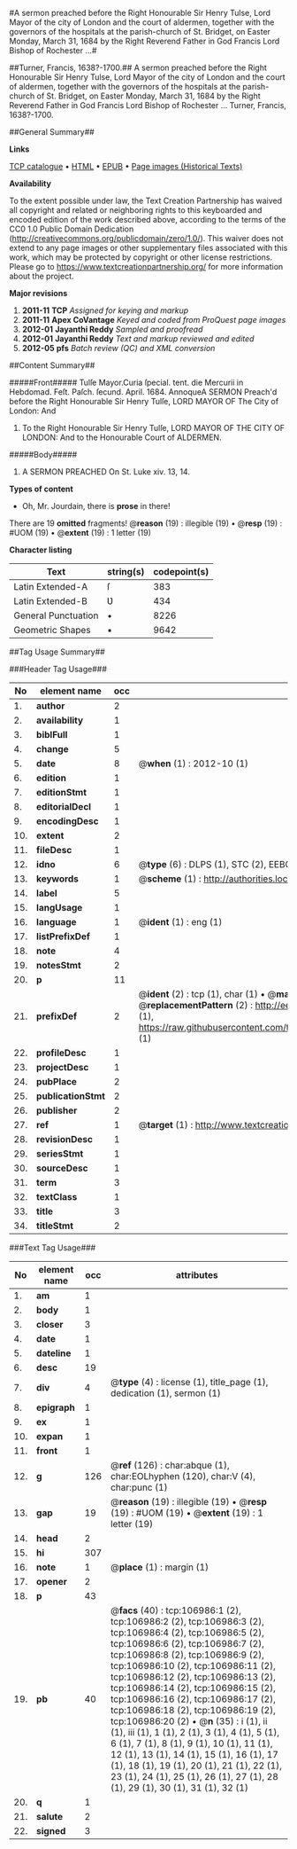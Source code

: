 #A sermon preached before the Right Honourable Sir Henry Tulse, Lord Mayor of the city of London and the court of aldermen, together with the governors of the hospitals at the parish-church of St. Bridget, on Easter Monday, March 31, 1684 by the Right Reverend Father in God Francis Lord Bishop of Rochester ...#

##Turner, Francis, 1638?-1700.##
A sermon preached before the Right Honourable Sir Henry Tulse, Lord Mayor of the city of London and the court of aldermen, together with the governors of the hospitals at the parish-church of St. Bridget, on Easter Monday, March 31, 1684 by the Right Reverend Father in God Francis Lord Bishop of Rochester ...
Turner, Francis, 1638?-1700.

##General Summary##

**Links**

[TCP catalogue](http://www.ota.ox.ac.uk/tcp/)  • 
[HTML](http://tei.it.ox.ac.uk/tcp/Texts-HTML/free/A63/A63883.html)  • 
[EPUB](http://tei.it.ox.ac.uk/tcp/Texts-EPUB/free/A63/A63883.epub) • 
[Page images (Historical Texts)](https://historicaltexts.jisc.ac.uk/eebo-18189597e)

**Availability**

To the extent possible under law, the Text Creation Partnership has waived all copyright and related or neighboring rights to this keyboarded and encoded edition of the work described above, according to the terms of the CC0 1.0 Public Domain Dedication (http://creativecommons.org/publicdomain/zero/1.0/). This waiver does not extend to any page images or other supplementary files associated with this work, which may be protected by copyright or other license restrictions. Please go to https://www.textcreationpartnership.org/ for more information about the project.

**Major revisions**

1. __2011-11__ __TCP__ *Assigned for keying and markup*
1. __2011-11__ __Apex CoVantage__ *Keyed and coded from ProQuest page images*
1. __2012-01__ __Jayanthi Reddy__ *Sampled and proofread*
1. __2012-01__ __Jayanthi Reddy__ *Text and markup reviewed and edited*
1. __2012-05__ __pfs__ *Batch review (QC) and XML conversion*

##Content Summary##

#####Front#####
Tulſe Mayor.Curia ſpecial. tent. die Mercurii in Hebdomad. Feſt. Paſch. ſecund. April. 1684. AnnoqueA SERMON Preach'd before the Right Honourable Sir Henry Tulſe, LORD MAYOR OF The City of London: And
1. To the Right Honourable Sir Henry Tulſe, LORD MAYOR OF THE CITY OF LONDON: And to the Honourable Court of ALDERMEN.

#####Body#####

1. A SERMON PREACHED On St. Luke xiv. 13, 14.

**Types of content**

  * Oh, Mr. Jourdain, there is **prose** in there!

There are 19 **omitted** fragments! 
 @__reason__ (19) : illegible (19)  •  @__resp__ (19) : #UOM (19)  •  @__extent__ (19) : 1 letter (19)

**Character listing**


|Text|string(s)|codepoint(s)|
|---|---|---|
|Latin Extended-A|ſ|383|
|Latin Extended-B|Ʋ|434|
|General Punctuation|•|8226|
|Geometric Shapes|▪|9642|

##Tag Usage Summary##

###Header Tag Usage###

|No|element name|occ|attributes|
|---|---|---|---|
|1.|__author__|2||
|2.|__availability__|1||
|3.|__biblFull__|1||
|4.|__change__|5||
|5.|__date__|8| @__when__ (1) : 2012-10 (1)|
|6.|__edition__|1||
|7.|__editionStmt__|1||
|8.|__editorialDecl__|1||
|9.|__encodingDesc__|1||
|10.|__extent__|2||
|11.|__fileDesc__|1||
|12.|__idno__|6| @__type__ (6) : DLPS (1), STC (2), EEBO-CITATION (1), OCLC (1), VID (1)|
|13.|__keywords__|1| @__scheme__ (1) : http://authorities.loc.gov/ (1)|
|14.|__label__|5||
|15.|__langUsage__|1||
|16.|__language__|1| @__ident__ (1) : eng (1)|
|17.|__listPrefixDef__|1||
|18.|__note__|4||
|19.|__notesStmt__|2||
|20.|__p__|11||
|21.|__prefixDef__|2| @__ident__ (2) : tcp (1), char (1)  •  @__matchPattern__ (2) : ([0-9\-]+):([0-9IVX]+) (1), (.+) (1)  •  @__replacementPattern__ (2) : http://eebo.chadwyck.com/downloadtiff?vid=$1&page=$2 (1), https://raw.githubusercontent.com/textcreationpartnership/Texts/master/tcpchars.xml#$1 (1)|
|22.|__profileDesc__|1||
|23.|__projectDesc__|1||
|24.|__pubPlace__|2||
|25.|__publicationStmt__|2||
|26.|__publisher__|2||
|27.|__ref__|1| @__target__ (1) : http://www.textcreationpartnership.org/docs/. (1)|
|28.|__revisionDesc__|1||
|29.|__seriesStmt__|1||
|30.|__sourceDesc__|1||
|31.|__term__|3||
|32.|__textClass__|1||
|33.|__title__|3||
|34.|__titleStmt__|2||


###Text Tag Usage###

|No|element name|occ|attributes|
|---|---|---|---|
|1.|__am__|1||
|2.|__body__|1||
|3.|__closer__|3||
|4.|__date__|1||
|5.|__dateline__|1||
|6.|__desc__|19||
|7.|__div__|4| @__type__ (4) : license (1), title_page (1), dedication (1), sermon (1)|
|8.|__epigraph__|1||
|9.|__ex__|1||
|10.|__expan__|1||
|11.|__front__|1||
|12.|__g__|126| @__ref__ (126) : char:abque (1), char:EOLhyphen (120), char:V (4), char:punc (1)|
|13.|__gap__|19| @__reason__ (19) : illegible (19)  •  @__resp__ (19) : #UOM (19)  •  @__extent__ (19) : 1 letter (19)|
|14.|__head__|2||
|15.|__hi__|307||
|16.|__note__|1| @__place__ (1) : margin (1)|
|17.|__opener__|2||
|18.|__p__|43||
|19.|__pb__|40| @__facs__ (40) : tcp:106986:1 (2), tcp:106986:2 (2), tcp:106986:3 (2), tcp:106986:4 (2), tcp:106986:5 (2), tcp:106986:6 (2), tcp:106986:7 (2), tcp:106986:8 (2), tcp:106986:9 (2), tcp:106986:10 (2), tcp:106986:11 (2), tcp:106986:12 (2), tcp:106986:13 (2), tcp:106986:14 (2), tcp:106986:15 (2), tcp:106986:16 (2), tcp:106986:17 (2), tcp:106986:18 (2), tcp:106986:19 (2), tcp:106986:20 (2)  •  @__n__ (35) : i (1), ii (1), iii (1), 1 (1), 2 (1), 3 (1), 4 (1), 5 (1), 6 (1), 7 (1), 8 (1), 9 (1), 10 (1), 11 (1), 12 (1), 13 (1), 14 (1), 15 (1), 16 (1), 17 (1), 18 (1), 19 (1), 20 (1), 21 (1), 22 (1), 23 (1), 24 (1), 25 (1), 26 (1), 27 (1), 28 (1), 29 (1), 30 (1), 31 (1), 32 (1)|
|20.|__q__|1||
|21.|__salute__|2||
|22.|__signed__|3||
